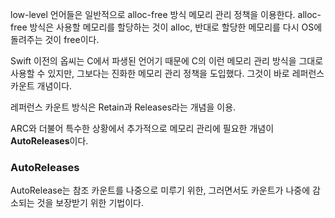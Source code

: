 low-level 언어들은 일반적으로 alloc-free 방식 메모리 관리 정책을 이용한다.  alloc-free 방식은 사용할 메모리를 할당하는 것이 alloc, 반대로 할당한 메모리를 다시 OS에 돌려주는 것이 free이다.

Swift 이전의 옵씨는 C에서 파생된 언어기 때문에 C의 이런 메모리 관리 방식을 그대로 사용할 수 있지만, 그보다는 진화한 메모리 관리 정책을 도입했다. 그것이 바로 레퍼런스 카운트 개념이다.

레퍼런스 카운트 방식은 Retain과 Releases라는 개념을 이용.

ARC와 더불어 특수한 상황에서 추가적으로 메모리 관리에 필요한 개념이 **AutoReleases**이다.
### AutoReleases
AutoRelease는 참조 카운트를 나중으로 미루기 위한, 그러면서도 카운트가 나중에 감소되는 것을 보장받기 위한 기법이다. 